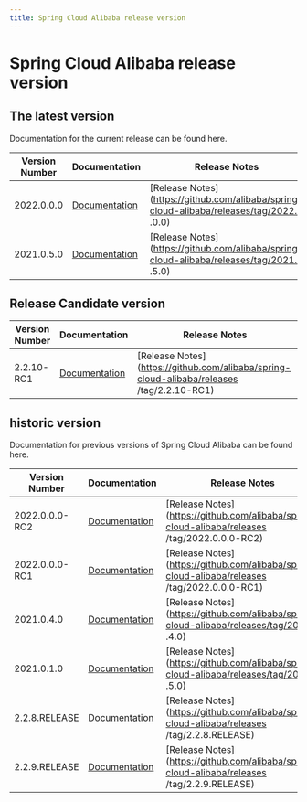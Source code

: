 ```yaml
---
title: Spring Cloud Alibaba release version
---
```


# Spring Cloud Alibaba release version

## The latest version

Documentation for the current release can be found here.

|Version Number|Documentation|Release Notes|
| ---- | ------- | -----|
|2022.0.0.0|[Documentation](docs/2022.0.0.0/overview/what-is-sca)|[Release Notes](https://github.com/alibaba/spring-cloud-alibaba/releases/tag/2022.0 .0.0)|
|2021.0.5.0|[Documentation](docs/2021.0.5.0/overview/what-is-sca)|[Release Notes](https://github.com/alibaba/spring-cloud-alibaba/releases/tag/2021.0 .5.0)|


## Release Candidate version

|Version Number|Documentation|Release Notes|
| ---- | ------- | -----|
|2.2.10-RC1|[Documentation](docs/2.2.10-RC1/overview/what-is-sca)|[Release Notes](https://github.com/alibaba/spring-cloud-alibaba/releases /tag/2.2.10-RC1)|

## historic version

Documentation for previous versions of Spring Cloud Alibaba can be found here.

|Version Number|Documentation|Release Notes|
| ---- | ------- | -----|
|2022.0.0.0-RC2|[Documentation](docs/2022.0.0.0-RC2/overview/what-is-sca)|[Release Notes](https://github.com/alibaba/spring-cloud-alibaba/releases /tag/2022.0.0.0-RC2)|
|2022.0.0.0-RC1|[Documentation](docs/2022.0.0.0-RC1/overview/what-is-sca)|[Release Notes](https://github.com/alibaba/spring-cloud-alibaba/releases /tag/2022.0.0.0-RC1)|
|2021.0.4.0|[Documentation](docs/2021.0.4.0/overview/what-is-sca)|[Release Notes](https://github.com/alibaba/spring-cloud-alibaba/releases/tag/2021.0 .4.0)|
|2021.0.1.0|[Documentation](docs/2021.0.1.0/overview/what-is-sca)|[Release Notes](https://github.com/alibaba/spring-cloud-alibaba/releases/tag/2021.0 .5.0)|
|2.2.8.RELEASE|[Documentation](docs/2.2.8.RELEASE/overview/what-is-sca)|[Release Notes](https://github.com/alibaba/spring-cloud-alibaba/releases /tag/2.2.8.RELEASE)|
|2.2.9.RELEASE|[Documentation](docs/2.2.9.RELEASE/overview/what-is-sca)|[Release Notes](https://github.com/alibaba/spring-cloud-alibaba/releases /tag/2.2.9.RELEASE)|